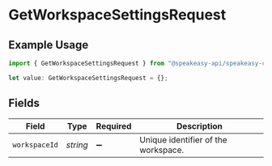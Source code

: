 # GetWorkspaceSettingsRequest

## Example Usage

```typescript
import { GetWorkspaceSettingsRequest } from "@speakeasy-api/speakeasy-client-sdk-typescript/sdk/models/operations";

let value: GetWorkspaceSettingsRequest = {};
```

## Fields

| Field                               | Type                                | Required                            | Description                         |
| ----------------------------------- | ----------------------------------- | ----------------------------------- | ----------------------------------- |
| `workspaceId`                       | *string*                            | :heavy_minus_sign:                  | Unique identifier of the workspace. |